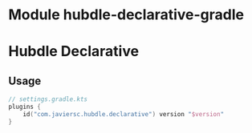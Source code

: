 # Module hubdle-declarative-gradle

# Hubdle Declarative

## Usage

```kotlin
// settings.gradle.kts
plugins {
    id("com.javiersc.hubdle.declarative") version "$version"
}
```
